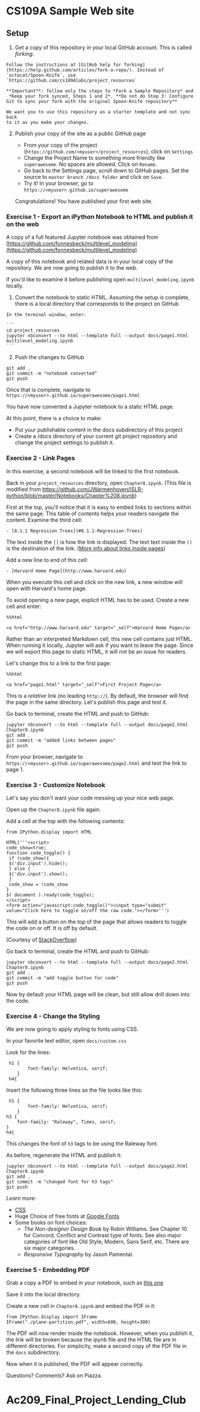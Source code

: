 # CS109A Sample Web site


## Setup

1.   Get a copy of this repository in your local GitHub account. This is called _forking_.

    Follow the instructions at [GitHub help for forking](https://help.github.com/articles/fork-a-repo/). Instead of
    `octocat/Spoon-Knife`, use `https://github.com/cs109Alabs/project_resources`

    **Important**: follow only the steps to *Fork a Sample Repository* and
     *Keep your fork synced, Steps 1 and 2*. **Do not do Step 3: Configure Git to sync your fork with the original Spoon-Knife repository**

    We want you to use this repository as a starter template and not sync back
    to it as you make your changes.

2. Publish your copy of the site as a public GitHub page

    * From your copy of the project (`https://github.com/<myuser>/project_resources`),
    click on  `Settings`
    * Change the Project Name to something more friendly like `superawesome`. No spaces
    are allowed. Click on `Rename`.
    * Go back to the Settings page, scroll down to GitHub pages. Set the source to
    `master branch /docs folder` and click on `Save`.
    * Try it! In your browser, go to `https://<myuser>.github.io/superawesome`

    Congratulations! You have published your first web site.


### Exercise 1 - Export an iPython Notebook to HTML and publish it on the web

A copy of a full featured Jupyter notebook was obtained from  [https://github.com/fonnesbeck/multilevel_modeling](https://github.com/fonnesbeck/multilevel_modeling)

A copy of this notebook and related data is in your local copy of the repository.
We are now going to publish it to the web.

If you'd like to examine it before publishing open `multilevel_modeling.ipynb` locally.

1.   Convert the notebook to static HTML. Assuming the setup is complete, there
is a local directory that corresponds to the project on GitHub

    In the terminal window, enter:

    ```
    cd project_resources
    jupyter nbconvert --to html --template full --output docs/page1.html multilevel_modeling.ipynb
    ```

2.   Push the changes to GitHub

  ```
  git add .
  git commit -m "notebook converted"
  git push
  ```

Once that is complete, navigate to `https://<myuser>.github.io/superawesome/page1.html`

You have now converted a Jupyter notebook to a static HTML page.

At this point, there is a choice to make:

* Put your publishable content in the docs subdirectory of this project
* Create a /docs directory of your current git project repository and change the
project settings to publish it.

### Exercise 2 - Link Pages

In this exercise, a second notebook will be linked to the first notebook.

Back in your `project_resources` directory, open `Chapter8.ipynb`. (This
  file is modified from https://github.com/JWarmenhoven/ISLR-python/blob/master/Notebooks/Chapter%208.ipynb)

First at the top, you'll notice that it is easy to embed links to sections
within the same page. This table of contents helps your readers navigate
the content. Examine the third cell:

```
- [8.1.1 Regression Trees](#8.1.1-Regression-Trees)
```

The text inside the `[]` is how the link is displayed. The text
text inside the `()` is the destination of the link.
([More info about links inside pages](http://sebastianraschka.com/Articles/2014_ipython_internal_links.html))

Add a new line to end of this cell:
```
- [Harvard Home Page](http://www.harvard.edu)
```

When you execute this cell and click on the new link, a new window will
open with Harvard's home page.

To avoid opening a new page, explicit HTML has to be used. Create a new cell
and enter:

```
%%html

<a href="http://www.harvard.edu" target="_self">Harvard Home Page</a>
```

Rather than an interpreted Markdown cell, this new cell contains just
HTML. When running it locally, Jupyter will ask if you want to leave
the page. Since we will export this page to static HTML, it will
not be an issue for readers.

Let's change this to a link to the first page:

```
%%html

<a href="page1.html" target="_self">First Project Page</a>
```

This is a *relative* link (no leading `http://`). By default, the browser will
find the page in the same directory. Let's publish this page and test it.

Go back to terminal, create the HTML and push to GitHub:
```
jupyter nbconvert --to html --template full --output docs/page2.html Chapter8.ipynb
git add .
git commit -m "added links between pages"
git push
```

From your browser, navigate to `https://<myuser>.github.io/superawesome/page2.html`
and test the link to page 1.

### Exercise 3 - Customize Notebook

Let's say you don't want your code messing up your nice web page.

Open up the `Chapter8.ipynb` file again.

Add a cell at the top with the following contents:
```
from IPython.display import HTML

HTML('''<script>
code_show=true;
function code_toggle() {
 if (code_show){
 $('div.input').hide();
 } else {
 $('div.input').show();
 }
 code_show = !code_show
}
$( document ).ready(code_toggle);
</script>
<form action="javascript:code_toggle()"><input type="submit" value="Click here to toggle on/off the raw code."></form>''')
```

This will add a button on the top of the page that allows readers to toggle
the code on or off. It is off by default.

(Courtesy of [StackOverflow](http://stackoverflow.com/questions/27934885/how-to-hide-code-from-cells-in-ipython-notebook-visualized-with-nbviewer))

Go back to terminal, create the HTML and push to GitHub:
```
jupyter nbconvert --to html --template full --output docs/page2.html Chapter8.ipynb
git add .
git commit -m "add toggle button for code"
git push
```

Now by default your HTML page will be clean, but still allow drill down into the code.


### Exercise 4 - Change the Styling

We are now going to apply styling to fonts using CSS.

In your favorite text editor, open `docs/custom.css`

Look for the lines:
```
 h1 {
        font-family: Helvetica, serif;
    }
 h4{
```

Insert the following three lines so the file looks like this:

```
 h1 {
        font-family: Helvetica, serif;
    }
h3 {
    font-family: "Raleway", Times, serif;
}
h4{
```

This changes the font of `h3` tags to be using the Raleway font.

As before, regenerate the HTML and publish it:

```
jupyter nbconvert --to html --template full --output docs/page2.html Chapter8.ipynb
git add .
git commit -m "changed font for h3 tags"
git push
```

*Learn more:*
* [CSS](http://www.w3schools.com/css/default.asp)
* Huge Choice of free fonts at [Google Fonts](https://fonts.google.com/)
* Some books on font choices:
   * _The Non-designer Design Book_ by Robin Williams. See Chapter 10 for Concord, Conflict and Contrast type of fonts. See also major categories of font like Old Style, Modern, Sans Serif, etc. There are six major categories.
   * _Responsive Typography_ by Jason Pamental.


### Exercise 5 - Embedding PDF

Grab a copy a PDF to embed in your notebook, such as
[this one](http://www.texample.net/media/tikz/examples/PDF/plane-partition.pdf)

Save it into the local directory.

Create a new cell in `Chapter8.ipynb` and embed the PDF in it:

```
from IPython.display import IFrame
IFrame("./plane-partition.pdf", width=600, height=300)
```

The PDF will now render inside the notebook. However, when you
publish it, the link will be broken because the ipynb file and
the HTML file are in different directories. For simplicity,
make a second copy of the PDF file in the `docs` subdirectory.

Now when it is published, the PDF will appear correctly.


Questions? Comments? Ask on Piazza.
# Ac209_Final_Project_Lending_Club
